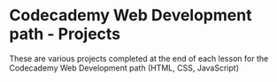 # Codecademy Web Development path - Projects
These are various projects completed at the end of each lesson for the Codecademy Web Development path (HTML, CSS, JavaScript)
